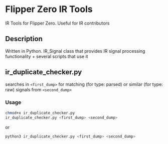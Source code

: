 # Flipper Zero IR Tools
IR Tools for Flipper Zero. Useful for IR contributors

## Description

Written in Python. IR_Signal class that provides IR signal processing functionality + several scripts that use it

## ir_duplicate_checker.py
searches in `<first_dump>` for matching (for type: parsed) or similar (for type: raw) signals from `<second_dump>` 

### Usage

```bash
chmod+x ir_duplicate_checker.py
ir_duplicate_checker.py <first_dump> <second_dump>
```
or
```bash
python3 ir_duplicate_checker.py <first_dump> <second_dump>
```

